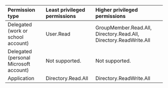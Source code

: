 |Permission type|Least privileged permissions|Higher privileged permissions|
|:---|:---|:---|
|Delegated (work or school account)|User.Read|GroupMember.Read.All, Directory.Read.All, Directory.ReadWrite.All|
|Delegated (personal Microsoft account)|Not supported.|Not supported.|
|Application|Directory.Read.All|Directory.ReadWrite.All|